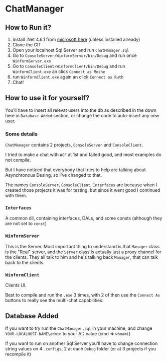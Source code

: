# ChatManager

## How to Run it?

1. Install .Net 4.6.1 from [microsoft here](https://www.microsoft.com/en-us/download/details.aspx?id=49981) (unless installed already)
2. Clone the GIT
3. Open your localhost Sql Server and run `ChatManager.sql` 
4. Go to `ConsoleServer/WinformServer/bin/Debug` and run once `WinformServer.exe`
5. Go to `ConsoleClient/WinformClient/bin/Debug` and run `WinformClient.exe` an click `Connect as Moshe`
6. run `WinformClient.exe` again an click `Connect as Ruth`
7. Chat!

## How to use it for yourself?
You'll have to insert all relevat users into the db as described in the down here in `Database Added` section, or change the code to auto-insert any new user.


### Some details

`ChatManager` contains 2 projects, `ConsoleServer` and `ConsoleClient`.

I tried to make a chat with `WCF` at 1st and failed good, and most examples do not compile. 

But I have noticed that everybody that tries to help are talking about Asynchronous Desing, so I've changed to that.

The names `ConsoleServer`, `ConsoleClient`, `Interfaces` are because when I created those projects it was for testing, but since it went good I continued with them.

### `Interfaces`

A common dll, containing interfaces, DALs, and some consts (although they are not set to `const`)


### `WinformServer`

This is the Server. Most important thing to understand is that `Manager` class is the "Real" server, and the `Server` class is actually just a proxy channel for the clients. They all talk to him and he's talking back `Manager`, that can talk back to the clients.

### `WinformClient`

Clients UI.

Best to compile and run the `.exe` 3 times, with 2 of then use the `Connect As` buttons to really see the multi-chat capabilities.

## Database Added

If you want to try run the `ChatManager.sql` in your machine, and change `YOUR-LOCALHOST-NAME\admin` to your AD value (cmd => `whoami`)


If you want to run on another Sql Server you'll have to change connection string values on 4 `.config`s, 2 at each `Debug` folder (or at 3 projects if you recompile it)

